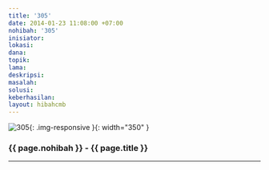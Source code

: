 ```yaml
---
title: '305'
date: 2014-01-23 11:08:00 +07:00
nohibah: '305'
inisiator: 
lokasi: 
dana: 
topik: 
lama: 
deskripsi: 
masalah: 
solusi: 
keberhasilan: 
layout: hibahcmb
---
```


![305](/static/img/hibahcmb/305.png){: .img-responsive }{: width="350" }

### {{ page.nohibah }} - {{ page.title }}

---
